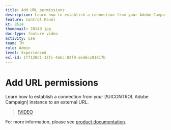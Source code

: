 ```yaml
---
title: Add URL permissions
description: Learn how to establish a connection from your Adobe Campaign instance to an external URL.
feature: Control Panel
kt: 8514
thumbnail: 28149.jpg
doc-type: feature video
activity: use
team: TM
role: Admin
level: Experienced
exl-id: 1f7120d1-12fc-4ebc-82f0-aed6cc01617b
---
```

# Add URL permissions 

Learn how to establish a connection from your [!UICONTROL Adobe Campaign] instance to an external URL.

>[!VIDEO](https://video.tv.adobe.com/v/28149?quality=12)

For more information, please see [product documentation](https://experienceleague.adobe.com/docs/control-panel/using/instances-settings/url-permissions.html).
